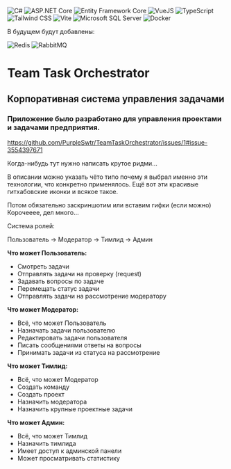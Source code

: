 ![C#](https://img.shields.io/badge/C%23-239120.svg?logo=c-sharp&logoColor=white)
![ASP.NET Core](https://img.shields.io/badge/ASP.NET%20Core-512BD4?logo=dotnet&logoColor=white)
![Entity Framework Core](https://img.shields.io/badge/Entity%20Framework%20Core-512BD4?logo=c-sharp&logoColor=white)
![VueJS](https://img.shields.io/badge/Vue.js-35495e.svg?logo=vue.js&logoColor=4FC08D)
![TypeScript](https://img.shields.io/badge/TypeScript-007ACC.svg?logo=typescript&logoColor=white)
![Tailwind CSS](https://img.shields.io/badge/Tailwind_CSS-38B2AC?logo=tailwindcss&logoColor=white)
![Vite](https://img.shields.io/badge/Vite-646CFF?logo=vite&logoColor=white)
![Microsoft SQL Server](https://custom-icon-badges.demolab.com/badge/Microsoft%20SQL%20Server-CC2927?logo=mssqlserver-white&logoColor=white)
![Docker](https://img.shields.io/badge/Docker-2496ED?logo=docker&logoColor=white)

В будущем будут добавлены:

![Redis](https://img.shields.io/badge/Redis-DC382D?logo=redis&logoColor=white)
![RabbitMQ](https://img.shields.io/badge/RabbitMQ-FF6600?logo=rabbitmq&logoColor=white)

# Team Task Orchestrator 
## Корпоративная система управления задачами
### Приложение было разработано для управления проектами и задачами предприятия.

https://github.com/PurpleSwtr/TeamTaskOrchestrator/issues/1#issue-3554397671

Когда-нибудь тут нужно написать крутое ридми...

В описании можно указать чёто типо почему я выбрал именно эти технологии, что конкретно применялось. Ещё вот эти красивые гитхабовские иконки и всякое такое.

Потом обязательно заскриншотим или вставим гифки (если можно) Корочееее, дел много...

Система ролей:

Пользователь -> Модератор -> Тимлид -> Админ

**Что может Пользователь:**
- Смотреть задачи
- Отправлять задачи на проверку (request)
- Задавать вопросы по задаче
- Перемещать статус задачи
- Отправлять задачи на рассмотрение модератору

**Что может Модератор:**
- Всё, что может Пользователь
- Назначать задачи пользователю
- Редактировать задачи пользователя
- Писать сообщениями ответы на вопросы
- Принимать задачи из статуса на рассмотрение

**Что может Тимлид:**
- Всё, что может Модератор
- Создать команду
- Создать проект
- Назначить модератора
- Назначить крупные проектные задачи 

**Что может Админ:**
- Всё, что может Тимлид
- Назначить тимлида
- Имеет доступ к админской панели
- Может просматривать статистику
